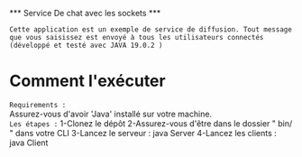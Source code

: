 
*** Service De chat avec les sockets ***

    Cette application est un exemple de service de diffusion. Tout message que vous saisissez est envoyé à tous les utilisateurs connectés
    (développé et testé avec JAVA 19.0.2 ) 

# Comment l'exécuter #

   `Requirements :`     
        Assurez-vous d'avoir 'Java'  installé sur votre machine.    
   `Les étapes :`
        1-Clonez le dépôt
        2-Assurez-vous d'être dans le dossier " bin/ " dans votre CLI
        3-Lancez le serveur : 
            java Server
        4-Lancez les clients :
            java Client
            

